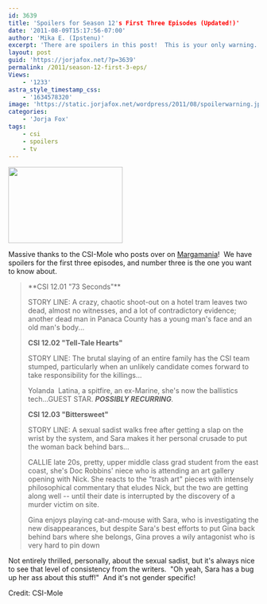 ```yaml
---
id: 3639
title: 'Spoilers for Season 12's First Three Episodes (Updated!)'
date: '2011-08-09T15:17:56-07:00'
author: 'Mika E. (Ipstenu)'
excerpt: 'There are spoilers in this post!  This is your only warning.  If you read on, you don''t get to complain about it without being teased. (Updated Aug 10th)'
layout: post
guid: 'https://jorjafox.net/?p=3639'
permalink: /2011/season-12-first-3-eps/
Views:
    - '1233'
astra_style_timestamp_css:
    - '1634578320'
image: 'https://static.jorjafox.net/wordpress/2011/08/spoilerwarning.jpg'
categories:
    - 'Jorja Fox'
tags:
    - csi
    - spoilers
    - tv
---
```


<img class="aligncenter size-medium wp-image-3640" title="spoilerwarning" src="//static.jorjafox.net/wordpress/2011/08/spoilerwarning-230x153.jpg" alt="" width="230" height="153" />

Massive thanks to the CSI-Mole who posts over on <a href="http://margamania.net/">Margamania</a>!  We have spoilers for the first three episodes, and number three is the one you want to know about.
<blockquote>**CSI 12.01 "73 Seconds"**

STORY LINE: A crazy, chaotic shoot-out on a hotel tram leaves two dead, almost no witnesses, and a lot of contradictory evidence; another dead man in Panaca County has a young man's face and an old man's body...

**CSI 12.02 "Tell-Tale Hearts"**

STORY LINE: The brutal slaying of an entire family has the CSI team stumped, particularly when an unlikely candidate comes forward to take responsibility for the killings...

Yolanda  Latina, a spitfire, an ex-Marine, she's now the ballistics tech...GUEST STAR. _**POSSIBLY RECURRING**._

**CSI 12.03 "Bittersweet"**

STORY LINE: A sexual sadist walks free after getting a slap on the wrist by the system, and Sara makes it her personal crusade to put the woman back behind bars...

CALLIE late 20s, pretty, upper middle class grad student from the east coast, she's Doc Robbins' niece who is attending an art gallery opening with Nick. She reacts to the "trash art" pieces with intensely philosophical commentary that eludes Nick, but the two are getting along well -- until their date is interrupted by the discovery of a murder victim on site.

Gina enjoys playing cat-and-mouse with Sara, who is investigating the new disappearances, but despite Sara's best efforts to put Gina back behind bars where she belongs, Gina proves a wily antagonist who is very hard to pin down</blockquote>
Not entirely thrilled, personally, about the sexual sadist, but it's always nice to see that level of consistency from the writers.  "Oh yeah, Sara has a bug up her ass about this stuff!"  And it's not gender specific!

Credit: CSI-Mole
